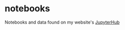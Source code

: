 # notebooks
Notebooks and data found on my website's [JupyterHub](https://www.hub.hherzf.com/user/hub/tree?)
